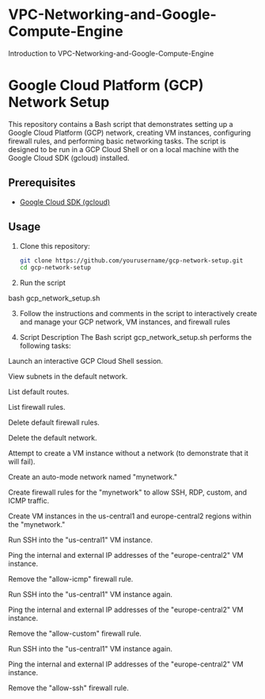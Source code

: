 # VPC-Networking-and-Google-Compute-Engine
Introduction to VPC-Networking-and-Google-Compute-Engine

# Google Cloud Platform (GCP) Network Setup

This repository contains a Bash script that demonstrates setting up a Google Cloud Platform (GCP) network, creating VM instances, configuring firewall rules, and performing basic networking tasks. The script is designed to be run in a GCP Cloud Shell or on a local machine with the Google Cloud SDK (gcloud) installed.

## Prerequisites

- [Google Cloud SDK (gcloud)](https://cloud.google.com/sdk/docs/quickstarts)

## Usage

1. Clone this repository:

   ```bash
   git clone https://github.com/yourusername/gcp-network-setup.git
   cd gcp-network-setup
   
2. Run the script
   
bash gcp_network_setup.sh

3. Follow the instructions and comments in the script to interactively create and manage your GCP network, VM instances, and firewall rules

4. Script Description
The Bash script gcp_network_setup.sh performs the following tasks:

Launch an interactive GCP Cloud Shell session.

View subnets in the default network.

List default routes.

List firewall rules.

Delete default firewall rules.

Delete the default network.

Attempt to create a VM instance without a network (to demonstrate that it will fail).

Create an auto-mode network named "mynetwork."

Create firewall rules for the "mynetwork" to allow SSH, RDP, custom, and ICMP traffic.

Create VM instances in the us-central1 and europe-central2 regions within the "mynetwork."

Run SSH into the "us-central1" VM instance.

Ping the internal and external IP addresses of the "europe-central2" VM instance.

Remove the "allow-icmp" firewall rule.

Run SSH into the "us-central1" VM instance again.

Ping the internal and external IP addresses of the "europe-central2" VM instance.

Remove the "allow-custom" firewall rule.

Run SSH into the "us-central1" VM instance again.

Ping the internal and external IP addresses of the "europe-central2" VM instance.

Remove the "allow-ssh" firewall rule.

